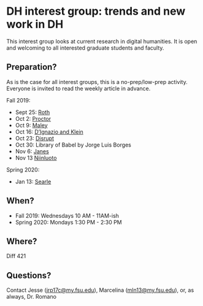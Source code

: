 # DH interest group: trends and new work in DH

This interest group looks at current research in digital humanities. It is open and welcoming to all interested graduate students and faculty. 

## Preparation?
As is the case for all interest groups, this is a no-prep/low-prep activity. 
Everyone is invited to read the weekly article in advance.

Fall 2019: 
* Sept 25: [Roth](./Readings/Roth-2019-Digital-digitized-and-numerical-hum.pdf)
* Oct 2: [Proctor](https://www.museumsandtheweb.com/mw2010/papers/proctor/proctor.html)
* Oct 9: [Maley](https://github.com/fsu-pih/ig-dh-reading/blob/master/Maley%20-%202011%20-%20Analog%20and%20digital%2C%20continuous%20and%20discrete.pdf)
* Oct 16: [D’Ignazio and Klein](https://bookbook.pubpub.org/pub/dgv16l22)
* Oct 23: [Disrupt](https://www.youtube.com/watch?v=BGRY14znFxY)
* Oct 30: Library of Babel by Jorge Luis Borges
* Nov 6: [Janes](https://onlinelibrary-wiley-com.proxy.lib.fsu.edu/doi/full/10.1111/j.2151-6952.2010.00032.x)
* Nov 13 [Niinluoto](https://github.com/fsu-pih/ig-dh-reading/blob/master/Readings/Niiniluoto1993_Article_TheAimAndStructureOfAppliedRes.pdf) 

Spring 2020:
* Jan 13: [Searle](https://github.com/fsu-pih/ig-dh-reading/blob/master/Readings/Social%20Ontology%20and%20the%20Philosophy%20of%20Society.pdf)

## When?
* Fall 2019: Wednesdays 10 AM - 11AM-ish
* Spring 2020: Mondays 1:30 PM - 2:30 PM

## Where?
Diff 421

## Questions?
Contact Jesse (jrp17c@my.fsu.edu), Marcelina (mln13@my.fsu.edu), 
or, as always, Dr. Romano
